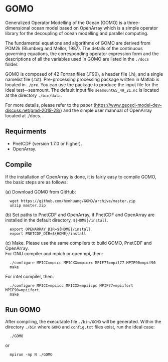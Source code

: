 # GOMO
Generalized Operator Modelling of the Ocean (GOMO) is a three-dimensional ocean model based on OpenArray which is a simple operator library for the decoupling of ocean modelling and parallel computing.

The fundamental equations and algorithms of GOMO are derived from POM2k (Blumberg and Mellor, 1987). The details of the continuous governing equations, the corresponding operator expression form and the descriptions of all the variables used in GOMO are listed in the `./docs` folder.

GOMO is composed of 42 Fortran files (.F90), a header file (.h), and a single namelist file (.txt). Pre-processing processing package written in Matlab is located in `./pre`. You can use the package to produce the input file for the ideal test--seamount. The default input file `seamount65_49_21.nc` is located at the directory `./bin/data`. 

For more details, please refer to the paper (https://www.geosci-model-dev-discuss.net/gmd-2019-28/) and the simple user mannual of OpenArray located at ./docs.

## Requirments
* PnetCDF (version 1.7.0 or higher).  
* OpenArray.  

## Compile 
If the installation of OpenArray is done, it is fairly easy to compile GOMO, the basic steps are as follows:

  (a) Download GOMO from GitHub:  

```shell
  wget https://github.com/hxmhuang/GOMO/archive/master.zip  
  unzip master.zip
```

  (b) Set paths to PnetCDF and OpenArray, if PnetCDF and OpenArray are installed in the default directory, `${HOME}/install`.  
```shell
  export OPENARRAY_DIR=${HOME}/install 
  export PNETCDF_DIR=${HOME}/install 
```

  (c) Make. Please use the same compilers to build GOMO, PnetCDF and OpenArray.   
   For GNU compiler and mpich or openmpi, then:  

```shell
  ./configure MPICC=mpicc MPICXX=mpicxx MPIF77=mpif77 MPIF90=mpif90
  make  
```
   For intel compiler, then:  

```shell
  ./configure MPICC=mpiicc MPICXX=mpiicpc MPIF77=mpiifort MPIF90=mpiifort
  make  
```

## Run GOMO
After compiling, the executable file `./bin/GOMO` will be generated. Within the directory `./bin` where `GOMO` and `config.txt` files exist, run the ideal case:
   
```shell
  ./GOMO   
```

or
  
```shell
  mpirun -np N ./GOMO   
```
